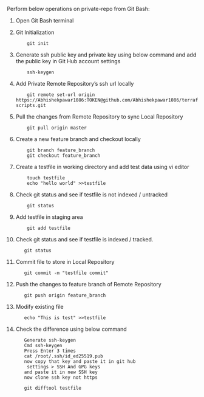 Perform below operations on private-repo from Git Bash:
1. Open Git Bash terminal
2. Git Initialization 

           git init
3. Generate ssh public key and private key using below command and add the public key in Git Hub account settings

           ssh-keygen

4. Add Private Remote Repository’s ssh url locally 

           git remote set-url origin https://Abhishekpawar1086:TOKEN@github.com/Abhishekpawar1086/terraform-scripts.git
           
5. Pull the changes from Remote Repository to sync Local Repository
            
           git pull origin master                
      
6. Create a new feature branch and checkout locally

           git branch feature_branch
           git checkout feature_branch
           

7. Create a testfile in working directory and add test data using vi editor

           touch testfile
           echo "hello world" >>testfile
       
8. Check git status and see if testfile is not indexed / untracked

           git status

9. Add testfile in staging area 
                        
           git add testfile
            
10. Check git status and see if testfile is indexed / tracked.

           git status
      
11. Commit file to store in Local Repository
            
           git commit -m "testfile commit"
      
          
           
12. Push the changes to feature branch of Remote Repository

           git push origin feature_branch
            
13. Modify existing file

           echo "This is test" >>testfile
           
14. Check the difference using below command

           Generate ssh-keygen
           Cmd ssh-keygen
           Press Enter 3 times
           cat /root/.ssh/id_ed25519.pub
           now copy that key and paste it in git hub
            settings > SSH And GPG keys
           and paste it in new SSH key
           now clone ssh key not https
                
           git difftool testfile
           
           
